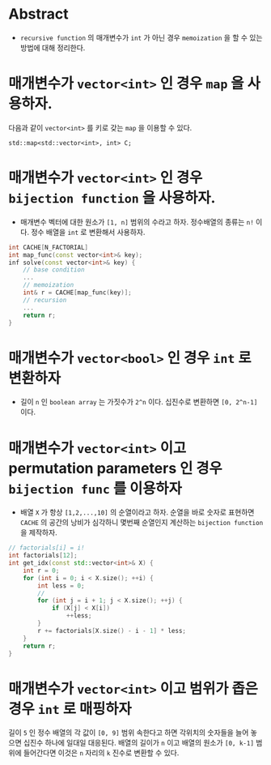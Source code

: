 # Abstract

- `recursive function` 의 매개변수가 `int` 가 아닌 경우 `memoization` 을 할 수 있는 방법에 대해 정리한다.
  
# 매개변수가 `vector<int>` 인 경우 `map` 을 사용하자.

다음과 같이 `vector<int>` 를 키로 갖는 `map` 을 이용할 수 있다.

```
std::map<std::vector<int>, int> C;
```

# 매개변수가 `vector<int>` 인 경우 `bijection function` 을 사용하자.

- 매개변수 벡터에 대한 원소가 `[1, n]` 범위의 수라고 하자.
  정수배열의 종류는 `n!` 이다. 정수 배열을 `int` 로
  변환해서 사용하자.

```cpp
int CACHE[N_FACTORIAL]
int map_func(const vector<int>& key);
inf solve(const vector<int>& key) {
    // base condition
    ...
    // memoization
    int& r = CACHE[map_func(key)];
    // recursion
    ...
    return r;
}
```

# 매개변수가  `vector<bool>` 인 경우 `int` 로 변환하자

- 길이 `n` 인 `boolean array` 는 가짓수가 `2^n` 이다. 십진수로 변환하면
  `[0, 2^n-1]` 이다.

# 매개변수가 `vector<int>` 이고 permutation parameters 인 경우 `bijection func` 를 이용하자

- 배열 `X` 가 항상 `[1,2,...,10]` 의 순열이라고 하자. 순열을 바로 숫자로
  표현하면 `CACHE` 의 공간의 낭비가 심각하니 몇번째 순열인지 계산하는
  `bijection function` 을 제작하자.

```cpp
// factorials[i] = i!
int factorials[12];
int get_idx(const std::vector<int>& X) {
    int r = 0;
    for (int i = 0; i < X.size(); ++i) {
        int less = 0;
        //
        for (int j = i + 1; j < X.size(); ++j) {
            if (X[j] < X[i])
                ++less;
        }
        r += factorials[X.size() - i - 1] * less;
    } 
    return r;
}
```

# 매개변수가 `vector<int>` 이고 범위가 좁은 경우 `int` 로 매핑하자

길이 `5` 인 정수 배열의 각 값이 `[0, 9]` 범위 속한다고 하면 각위치의
  숫자들을 늘어 놓으면 십진수 하나에 일대일 대응된다. 배열의 길이가
  `n` 이고 배열의 원소가 `[0, k-1]` 범위에 들어간다면 이것은 `n` 자리의 `k` 진수로
  변환할 수 있다.
